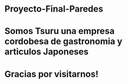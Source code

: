 # Proyecto-Final-Paredes

# Somos Tsuru una empresa cordobesa de gastronomia y articulos Japoneses

# Gracias por visitarnos!
